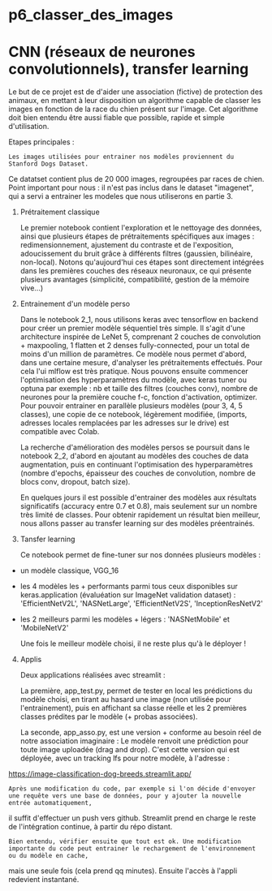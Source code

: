 # p6_classer_des_images
# CNN (réseaux de neurones convolutionnels), transfer learning

Le but de ce projet est de d'aider une association (fictive) de protection des animaux,
en mettant à leur disposition un algorithme capable de classer les images en fonction de la race du chien présent sur l'image.
Cet algorithme doit bien entendu être aussi fiable que possible, rapide et simple d'utilisation.


Etapes principales :

    Les images utilisées pour entrainer nos modèles proviennent du Stanford Dogs Dataset.
Ce datatset contient plus de 20 000 images, regroupées par races de chien.
    Point important pour nous : il n'est pas inclus dans le dataset "imagenet", 
qui a servi a entrainer les modeles que nous utiliserons en partie 3.


1) Prétraitement classique

    Le premier notebook contient l'exploration et le nettoyage des données, ainsi que plusieurs étapes de prétraitements 
spécifiques aux images : redimensionnement, ajustement du contraste et de l'exposition, adoucissement du bruit grâce à différents filtres
(gaussien, bilinéaire, non-local).
    Notons qu'aujourd'hui ces étapes sont directement intégrées dans les premières couches des réseaux neuronaux, ce qui présente plusieurs avantages
(simplicité, compatibilité, gestion de la mémoire vive...)


2) Entrainement d'un modèle perso

    Dans le notebook 2_1, nous utilisons keras avec tensorflow en backend pour créer un premier modèle séquentiel très simple.
Il s'agit d'une architecture inspirée de LeNet 5, comprenant 2 couches de convolution + maxpooling, 1 flatten et 2 denses fully-connected,
pour un total de moins d'un million de paramètres.
    Ce modèle nous permet d'abord, dans une certaine mesure, d'analyser les prétraitements effectués.
Pour cela l'ui mlflow est très pratique.
    Nous pouvons ensuite commencer l'optimisation des hyperparamètres du modèle, avec keras tuner ou optuna par exemple :
nb et taille des filtres (couches conv), nombre de neurones pour la première couche f-c, fonction d'activation, optimizer.
    Pour pouvoir entrainer en parallèle plusieurs modèles (pour 3, 4, 5 classes), une copie de ce notebook, légèrement modifiée,
(imports, adresses locales remplacées par les adresses sur le drive) est compatible avec Colab.

    La recherche d'amélioration des modèles persos se poursuit dans le notebook 2_2, 
d'abord en ajoutant au modèles des couches de data augmentation,
puis en continuant l'optimisation des hyperparamètres (nombre d'epochs, épaisseur des couches de convolution, nombre de blocs conv,
dropout, batch size).

    En quelques jours il est possible d'entrainer des modèles aux résultats significatifs (accuracy entre 0.7 et 0.8), mais seulement
sur un nombre très limité de classes. Pour obtenir rapidement un résultat bien meilleur, nous allons passer au transfer learning
sur des modèles préentrainés. 


3) Tansfer learning

    Ce notebook permet de fine-tuner sur nos données plusieurs modèles :
    
- un modèle classique, VGG_16
- les 4 modèles les + performants parmi tous ceux disponibles sur keras.application (évaluéation sur ImageNet validation dataset) :
'EfficientNetV2L', 'NASNetLarge', 'EfficientNetV2S', 'InceptionResNetV2'
- les 2 meilleurs parmi les modèles + légers : 'NASNetMobile' et 'MobileNetV2'

    Une fois le meilleur modèle choisi, il ne reste plus qu'à le déployer !


4) Applis

    Deux applications réalisées avec streamlit :
    
    La première, app_test.py, permet de tester en local les prédictions du modèle choisi, 
en tirant au hasard une image (non utilisée pour l'entrainement), 
puis en affichant sa classe réelle et les 2 premières classes prédites par le modèle (+ probas associées).

    La seconde, app_asso.py, est une version + conforme au besoin réel de notre association imaginaire :
Le modèle renvoit une prédiction pour toute image uploadée (drag and drop). 
C'est cette version qui est déployée, avec un tracking lfs pour notre modèle, à l'adresse :


https://image-classification-dog-breeds.streamlit.app/ 


    Après une modification du code, par exemple si l'on décide d'envoyer une requête vers une base de données, pour y ajouter la nouvelle entrée automatiquement,
il suffit d'effectuer un push vers github. Streamlit prend en charge le reste de l'intégration continue, à partir du répo distant. 

    Bien entendu, vérifier ensuite que tout est ok. Une modification importante du code peut entrainer le rechargement de l'environnement ou du modèle en cache,
mais une seule fois (cela prend qq minutes). Ensuite l'accès à l'appli redevient instantané.

    

